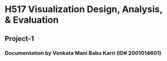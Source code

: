 # H517 Visualization Design, Analysis, & Evaluation
## Project-1
### Documentation by Venkata Mani Babu Karri (ID# 2001014601)
